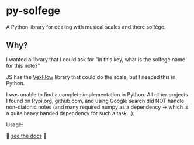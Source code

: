 # py-solfege

A Python library for dealing with musical scales and there solfège.

## Why?

I wanted a library that I could ask for "in this key, what is the solfege name for this note?"

JS has the [VexFlow](https://www.npmjs.com/package/vexflow) library that could do the scale, but I needed this in Python.

I was unable to find a complete implementation in Python.
All other projects I found on Pypi.org, github.com, and using Google search did NOT handle non-diatonic notes (and many required numpy as a dependency -> which is a quite heavy handed dependency for such a task...).

Usage:

:construction: [see the docs](#) :construction: